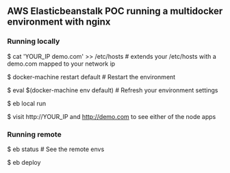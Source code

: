 ## AWS Elasticbeanstalk POC running a multidocker environment with nginx

### Running locally

$ cat 'YOUR_IP    demo.com' >> /etc/hosts     # extends your /etc/hosts with a demo.com mapped to your network ip

$ docker-machine restart default      # Restart the environment

$ eval $(docker-machine env default)  # Refresh your environment settings

$ eb local run

$ visit http://YOUR_IP and http://demo.com to see either of the node apps

### Running remote

$ eb status     # See the remote envs

$ eb deploy
